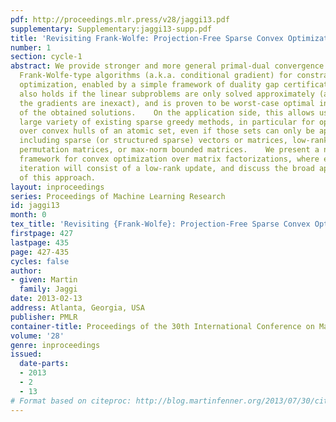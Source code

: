 ```yaml
---
pdf: http://proceedings.mlr.press/v28/jaggi13.pdf
supplementary: Supplementary:jaggi13-supp.pdf
title: 'Revisiting Frank-Wolfe: Projection-Free Sparse Convex Optimization'
number: 1
section: cycle-1
abstract: We provide stronger and more general primal-dual convergence results for
  Frank-Wolfe-type algorithms (a.k.a. conditional gradient) for constrained convex
  optimization, enabled by a simple framework of duality gap certificates. Our analysis
  also holds if the linear subproblems are only solved approximately (as well as if
  the gradients are inexact), and is proven to be worst-case optimal in the sparsity
  of the obtained solutions.    On the application side, this allows us to unify a
  large variety of existing sparse greedy methods, in particular for optimization
  over convex hulls of an atomic set, even if those sets can only be approximated,
  including sparse (or structured sparse) vectors or matrices, low-rank matrices,
  permutation matrices, or max-norm bounded matrices.    We present a new general
  framework for convex optimization over matrix factorizations, where every Frank-Wolfe
  iteration will consist of a low-rank update, and discuss the broad application areas
  of this approach.
layout: inproceedings
series: Proceedings of Machine Learning Research
id: jaggi13
month: 0
tex_title: 'Revisiting {Frank-Wolfe}: Projection-Free Sparse Convex Optimization'
firstpage: 427
lastpage: 435
page: 427-435
cycles: false
author:
- given: Martin
  family: Jaggi
date: 2013-02-13
address: Atlanta, Georgia, USA
publisher: PMLR
container-title: Proceedings of the 30th International Conference on Machine Learning
volume: '28'
genre: inproceedings
issued:
  date-parts:
  - 2013
  - 2
  - 13
# Format based on citeproc: http://blog.martinfenner.org/2013/07/30/citeproc-yaml-for-bibliographies/
---
```


